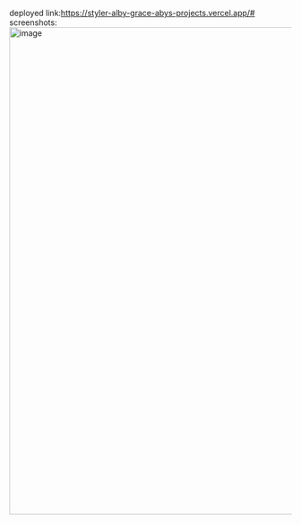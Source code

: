 deployed link:https://styler-alby-grace-abys-projects.vercel.app/#
screenshots:<img width="1600" height="869" alt="image" src="https://github.com/user-attachments/assets/89737127-0e81-41bc-bbc8-bee96af432cd" />
